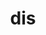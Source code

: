 ---
category: 3-letters
denotation: null
name: dis
reference_link: https://www.etymonline.com/word/dis
root_language: null
root_name: null
title: dis
type: free
word_sums:
- respelling: dis
  sum: 'Dis + '
---